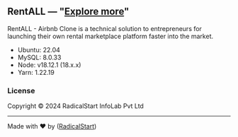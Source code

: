 ## RentALL — "[Explore more](https://www.rentallscript.com/airbnb-clone/)"

RentALL - Airbnb Clone is a technical solution to entrepreneurs for launching their own rental marketplace platform faster into the market.

- Ubuntu: 22.04
- MySQL: 8.0.33
- Node: v18.12.1 (18.x.x)
- Yarn: 1.22.19

### License

Copyright © 2024 RadicalStart InfoLab Pvt Ltd

---
Made with ♥ by ([RadicalStart](https://www.radicalstart.com))
